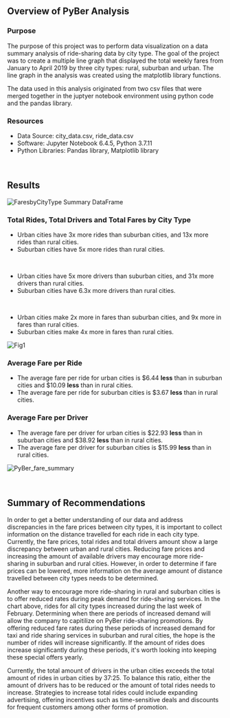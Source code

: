 ## Overview of PyBer Analysis

### Purpose

The purpose of this project was to perform data visualization on a data summary analysis of ride-sharing data by city type. The goal of the project was to create a multiple line graph that displayed the total weekly fares from January to April 2019 by three city types: rural, suburban and urban. The line graph in the analysis was created using the matplotlib library functions. 

The data used in this analysis originated from two csv files that were merged together in the juptyer notebook environment using python code and the pandas library. 

### Resources
* Data Source: city_data.csv, ride_data.csv
* Software: Jupyter Notebook 6.4.5, Python 3.7.11
* Python Libraries: Pandas library, Matplotlib library 

<br>

##  Results

![FaresbyCityType Summary DataFrame](https://user-images.githubusercontent.com/97644424/162650658-c7180590-4232-488f-b671-71a0302caeda.png)

### Total Rides, Total Drivers and Total Fares by City Type

* Urban cities have 3x more rides than suburban cities, and 13x more rides than rural cities.
* Suburban cities have 5x more rides than rural cities. 
<br>

* Urban cities have 5x more drivers than suburban cities, and 31x more drivers than rural cities.
* Suburban cities have 6.3x more drivers than rural cities. 
<br>

* Urban cities make 2x more in fares than suburban cities, and 9x more in fares than rural cities.
* Suburban cities make 4x more in fares than rural cities.
 
 ![Fig1](https://user-images.githubusercontent.com/97644424/162652120-45936af1-3403-4161-984d-67e1984a17c8.png)
<br>
 
### Average Fare per Ride

* The average fare per ride for urban cities is $6.44 **less** than in suburban cities and $10.09 **less** than in rural cities.
* The average fare per ride for suburban cities is $3.67 **less** than in rural cities.

### Average Fare per Driver

* The average fare per driver for urban cities is $22.93 **less** than in suburban cities and $38.92 **less** than in rural cities.
* The average fare per driver for suburban cities is $15.99 **less** than in rural cities. 

![PyBer_fare_summary](https://user-images.githubusercontent.com/97644424/162650739-f59cf8c3-ba88-4075-bbe9-2e996b3bc07b.png)

<br>

## Summary of Recommendations

In order to get a better understanding of our data and address discrepancies in the fare prices between city types, it is important to collect information on the distance travelled for each ride in each city type. Currently, the fare prices, total rides and total drivers amount show a large discrepancy between urban and rural cities. Reducing fare prices and increasing the amount of available drivers may encourage more ride-sharing in suburban and rural cities. However, in order to determine if fare prices can be lowered, more information on the average amount of distance travelled between city types needs to be determined. 

Another way to encourage more ride-sharing in rural and suburban cities is to offer reduced rates during peak demand for ride-sharing services. In the chart above, rides for all city types increased during the last week of February. Determining when there are periods of increased demand will allow the company to capitilize on PyBer ride-sharing promotions. By offering reduced fare rates during these periods of increased demand for taxi and ride sharing services in suburban and rural cities, the hope is the number of rides will increase significantly. If the amount of rides does increase significantly during these periods, it's worth looking into keeping these special offers yearly. 

Currently, the total amount of drivers in the urban cities exceeds the total amount of rides in urban cities by 37:25. To balance this ratio, either the amount of drivers has to be reduced or the amount of total rides needs to increase. Strategies to increase total rides could include expanding advertising, offering incentives such as time-sensitive deals and discounts for frequent customers among other forms of promotion.
